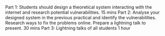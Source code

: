 Part 1: Students should design a theoretical system interacting with the internet and research potential vulnerabilities.
15 mins
Part 2: Analyse your designed system in the previous practical and identify the vulnerabilities. Research ways to fix the problems online. Prepare a lightning talk to present.
30 mins
Part 3: Lightning talks of all students
1 hour